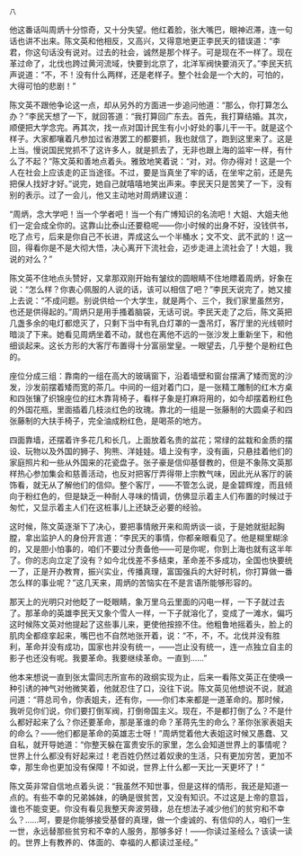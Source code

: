     八 

   他这番话叫周炳十分惊奇，又十分失望。他红着脸，张大嘴巴，眼神迟滞，连一句话也讲不出来。陈文英和他相反，又高兴，又得意地更正李民天的错误道：“李君，你这句话没有说对。过去的社会，诚然是那个样子。可是现在不一样了。现在革过命了，北伐也跨过黄河流域，快要到北京了，北洋军阀快要消灭了。”李民天抗声说道：“不，不！没有什么两样，还是老样子。整个社会是一个大的，可怕的，大得可怕的悲剧！”

   陈文英不跟他争论这一点，却从另外的方面进一步追问他道：“那么，你打算怎么办？”李民天想了一下，就回答道：“我打算回广东去。首先，我打算结婚。其次，顺便把大学念完。再其次，找一点对国计民生有小小好处的事儿干一干。就是这个样子。大家都嚷着凡参加过省港罢工的都要抓，我也就信了，跑到这里来了。这是上当。慢说国民党抓不了这许多人，就是抓去了，无非也跟上海的监牢一样，有什么了不起？”陈文英和善地点着头。雅致地笑着说：“对，对。你办得对！这是一个人在社会上应该走的正当途径。不过，要是当真坐了牢的话，在坐牢之前，还是先把保人找好才好。”说完，她自己就嘻嘻地笑出声来。李民天只是苦笑了一下，没有别的表示。过了一会儿，他又主动地对周炳建议道：

   “周炳，念大学吧！当一个学者吧！当一个有广博知识的名流吧！大姐、大姐夫他们一定会成全你的。这靠山比泰山还要稳呢——你小时候的出身不好，没钱供书，吃了点亏，后来是你自己不长进，弄成这么一个半桶水；文不文、武不武的！这一回，得看你是不是大彻大悟，决心离开下流社会，迈步走进上流社会了！大姐，我说的对么？”

   陈文英不住地点头赞好，又拿那双刚开始有皱纹的圆眼睛不住地瞟着周炳，好象在说：“怎么样？你衷心佩服的人说的话，该可以相信了吧？”李民天说完了，她又接上去说：“不成问题。别说供给一个大学生，就是两个、三个，我们家里虽然穷，也还是供得起的。”周炳只是用手搔着脑袋，无话可说。李民天走了之后，陈文英把几盏多余的电灯都熄灭了，只剩下当中有乳白灯罩的一盏吊灯，客厅里的光线顿时暗淡了下来。她看见周炳坐着不动，就也在离他不远的一张沙发上重新坐下，和他细谈起来。这长方形的大客厅布置得十分富丽堂皇。一眼望去，几乎整个是粉红色的。

   座位分成三组：靠南的一组在高大的玻璃窗下，沿着墙壁和窗台摆满了矮而宽的沙发，沙发前摆着矮而宽的茶几。中间的一组对着门口，是一张精工雕制的红木方桌和四张镶了织锦座位的红木靠背椅子，看样子象是打麻将用的，如今却摆着粉红色的外国花瓶，里面插着几枝淡红色的玫瑰。靠北的一组是一张藤制的大圆桌子和四张藤制的大扶手椅子，完全油成粉红色，是喝茶的地方。

   四面靠墙，还摆着许多花几和长几，上面放着名贵的盆花；常绿的盆栽和金质的摆设、玩物以及外国的狮子、狗熊、洋娃娃。墙上没有字，没有画，只悬挂着他们的家庭照片和一些从外国来的花瓷盘子。张子豪是信仰基督教的，但是不象陈文英那样热心参加集会和慈善活动，也反对把客厅弄得带上宗教气味，因此光从客厅的装饰看，就无从了解他们的信仰。整个客厅，——不管怎么说，是金碧辉煌，而且倾向于粉红色的，但是缺乏一种耐人寻味的情调，仿佛显示着主人们布置的时候过于匆忙，又显示着主人们在这桩事儿上还缺乏必要的经验。

   这时候，陈文英逐渐下了决心，要把事情敞开来和周炳谈一谈，于是她就挺起胸膛，拿出监护人的身份开言道：“李民天的事情，你都亲眼看见了。他是糊里糊涂的，又是胆小怕事的，咱们不要过分责备他——可是你呢，你到上海也就有这半年了。你的志向立定了没有？如今北伐差不多结束，革命差不多成功，全国也快要统一了，正是开办教育，振兴实业，传播真理，富国强兵的大好时机，你打算做一番怎么样的事业呢？”这几天来，周炳的苦恼实在不是言语所能够形容的。

   那天上的光明只对他眨了一眨眼睛，象万里乌云里面的闪电一样，一下子就过去了。那革命的英雄李民天又象个雪人一样，一下子就溶化了，变成了一滩水，偏巧这时候陈文英对他提起了这些事儿来，更使他按捺不住。他粗鲁地摇着头，脸上的肌肉全都痉挛起来，嘴巴也不自然地张开着，说：“不，不，不。北伐并没有胜利，革命并没有成功，国家也并没有统一，——岂止没有统一，连一点独立自主的影子也还没有呢。我要革命。我要继续革命。一直到……”

   他本来想说一直到张太雷同志所宣布的政纲实现为止，后来一看陈文英正在使唤一种引诱的神气对他微笑着，他就忍住了口，没往下说。陈文英见他想说不说，就追问道：“蒋总司令，你表姐夫，还有你，——你们本来都是一道革命的。那时候，我听见你们说，你们要打倒军阀，打倒帝国主义。现在，不是都打倒了么？不是什么都好起来了么？你还要革命，那是革谁的命？革蒋先生的命么？革你张家表姐夫的命么？——他们都是革命的英雄志士呀！”周炳觉着他大表姐这时候又愚蠢、又自私，就开导她道：“你整天躲在富贵安乐的家里，怎么会知道世界上的事情呢？世界上什么都没有好起来过！老百姓仍然过着奴隶的生活，只有更加穷苦，更加不幸，那生命也更加没有保障！不如说，世界上什么都一天比一天更坏了！”

   陈文英非常自信地点着头说：“我虽然不知世事，但是这样的情形，我还是知道一点的。有些不幸的兄弟姊妹，的确是很贫苦，又没有知识。不过这是上帝的意旨，谁也不能变更。你没有看见我整天奔波劳碌，总在想法子减少他们的贫穷和不幸么？……呵，要是你能够接受基督的真理，做一个虔诚的、有信仰的人，咱们一生一世，永远替那些贫穷和不幸的人服务，那够多好！——你读过圣经么？该读一读的。世界上有教养的、体面的、幸福的人都读过圣经。”

